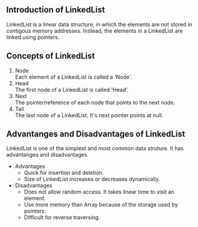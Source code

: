 ## Introduction of LinkedList
LinkedList is a linear data structure, in which the elements are not stored in contigous memory addresses. Instead, the elements in a LinkedList are linked using pointers.

## Concepts of LinkedList
1. Node </br>
   Each element of a LinkedList is called a 'Node'.
2. Head </br>
   The first node of a LinkedList is called 'Head'.
3. Next </br>
   The pointer/reference of each node that points to the next node.
4. Tail </br>
   The last node of a LinkedList. It's next pointer points at null.

## Advantanges and Disadvantages of LinkedList
LinkedList is one of the simplest and most common data struture. It has advantanges and disadvantages.
- Advantages
  * Quick for insertion and deletion.
  * Size of LinkedList increases or decreases dynamically.
- Disadvantages
  * Does not allow random access. It takes linear time to visit an element.
  * Use more memory than Array because of the storage used by pointers.
  * Difficult for reverse traversing.
